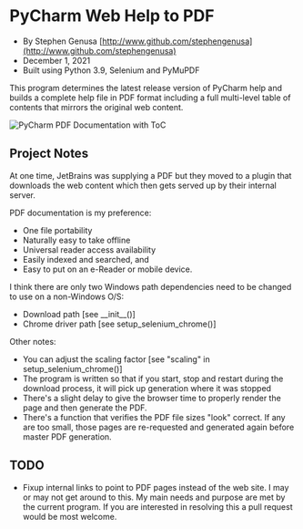 # PyCharm Web Help to PDF

- By Stephen Genusa [http://www.github.com/stephengenusa](http://www.github.com/stephengenusa)
- December 1, 2021
- Built using Python 3.9, Selenium and PyMuPDF

This program determines the latest release version of PyCharm help and builds a 
complete help file in PDF format including a full multi-level table of contents
that mirrors the original web content.

![PyCharm PDF Documentation with ToC](C:\Users\Stephen\PycharmProjects\pycharmpdfhelp\PycharmHelpPDFWithToC.png "Screen capture of PDF")

## Project Notes
At one time, JetBrains was supplying a PDF but they moved to a plugin that downloads the 
web content which then gets served up by their internal server.

PDF documentation is my preference:
- One file portability
- Naturally easy to take offline
- Universal reader access availability
- Easily indexed and searched, and
- Easy to put on an e-Reader or mobile device.

I think there are only two Windows path dependencies need to be changed to use on a non-Windows O/S: 
- Download path [see \_\_init__()]
- Chrome driver path [see setup_selenium_chrome()]

Other notes:
- You can adjust the scaling factor [see "scaling" in setup_selenium_chrome()]
- The program is written so that if you start, stop and restart during the download 
process, it will pick up generation where it was stopped
- There's a slight delay to give the browser time to properly render the page and 
then generate the PDF.
- There's a function that verifies the PDF file sizes "look" correct.
If any are too small, those pages are re-requested and generated again before
master PDF generation.

## TODO
- Fixup internal links to point to PDF pages instead of the web site. 
I may or may not get around to this. My main needs and purpose are met
by the current program. If you are interested in resolving this a pull
request would be most welcome.

